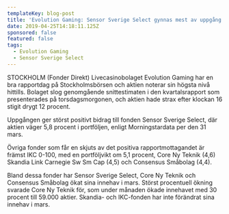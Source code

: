 ```yaml
---
templateKey: blog-post
title: 'Evolution Gaming: Sensor Sverige Select gynnas mest av uppgång'
date: 2019-04-25T14:18:11.125Z
sponsored: false
featured: false
tags:
  - Evolution Gaming
  - Sensor Sverige Select
---
```

STOCKHOLM (Fonder Direkt) Livecasinobolaget Evolution Gaming har en bra rapportdag på Stockholmsbörsen och aktien noterar sin högsta nivå hittills. Bolaget slog genomgående snittestimaten i den kvartalsrapport som presenterades på torsdagsmorgonen, och aktien hade strax efter klockan 16 stigit drygt 12 procent.



Uppgången ger störst positivt bidrag till fonden Sensor Sverige Select, där aktien väger 5,8 procent i portföljen, enligt Morningstardata per den 31 mars.



Övriga fonder som får en skjuts av det positiva rapportmottagandet är främst IKC 0-100, med en portföljvikt om 5,1 procent, Core Ny Teknik (4,6) Skandia Link Carnegie Sw Sm Cap (4,5) och Consensus Småbolag (4,4).



Bland dessa fonder har Sensor Sverige Select, Core Ny Teknik och Consensus Småbolag ökat sina innehav i mars. Störst procentuell ökning svarade Core Ny Teknik för, som under månaden ökade innehavet med 30 procent till 59.000 aktier. Skandia- och IKC-fonden har inte förändrat sina innehav i mars.

